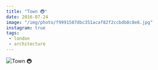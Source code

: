 ```yaml
---
title: "Town 🚇"
date: 2016-07-24
image: "/img/photo/f9991507dbc351acaf82f2ccbdb8c8e6.jpg"
instagram: true
tags:
 - london
 - architecture
---
```


![Town 🚇](/img/photo/f9991507dbc351acaf82f2ccbdb8c8e6.jpg)

